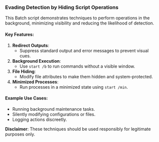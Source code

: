 ### Evading Detection by Hiding Script Operations

This Batch script demonstrates techniques to perform operations in the background, minimizing visibility and reducing the likelihood of detection.

#### Key Features:
1. **Redirect Outputs**:
   - Suppress standard output and error messages to prevent visual cues.
2. **Background Execution**:
   - Use `start /b` to run commands without a visible window.
3. **File Hiding**:
   - Modify file attributes to make them hidden and system-protected.
4. **Minimized Processes**:
   - Run processes in a minimized state using `start /min`.

#### Example Use Cases:
- Running background maintenance tasks.
- Silently modifying configurations or files.
- Logging actions discreetly.

**Disclaimer**: These techniques should be used responsibly for legitimate purposes only.
